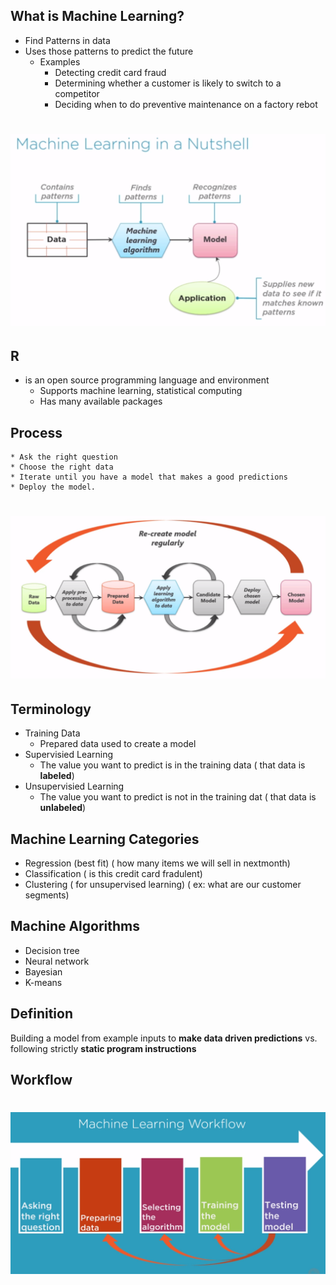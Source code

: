 ## What is Machine Learning?
* Find Patterns in data
* Uses those patterns to predict the future
  * Examples
       * Detecting credit card fraud
       * Determining whether a customer is likely to switch to a competitor
       * Deciding when to do preventive maintenance on a factory rebot
              
# ![overview](https://github.com/sairamaj/developer/blob/master/machinelearning/images/overview.png)

## R
* is an open source programming language and environment
    * Supports machine learning, statistical computing
    * Has many available packages
## Process
    * Ask the right question
    * Choose the right data
    * Iterate until you have a model that makes a good predictions
    * Deploy the model.

# ![process](https://github.com/sairamaj/developer/blob/master/machinelearning/images/process.png)

## Terminology
* Training Data
    * Prepared data used to create a model
* Supervisied Learning
    * The value you want to predict is in the training data ( that data is __labeled__)
* Unsupervisied Learning
    * The value you want to predict is not in the training dat ( that data is __unlabeled__)

## Machine Learning Categories
* Regression (best fit) ( how many items we will sell in nextmonth)
* Classification  ( is this credit card fradulent)
* Clustering ( for unsupervised learning) ( ex: what are our customer segments)

## Machine Algorithms
* Decision tree
* Neural network
* Bayesian
* K-means


## Definition
Building a model from example inputs to __make data driven predictions__ vs. following strictly __static program instructions__

## Workflow
# ![process](https://github.com/sairamaj/developer/blob/master/machinelearning/images/workflow.png)


